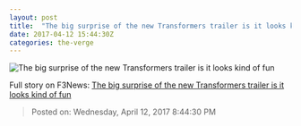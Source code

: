 ```yaml
---
layout: post
title:  "The big surprise of the new Transformers trailer is it looks kind of fun"
date: 2017-04-12 15:44:30Z
categories: the-verge
---
```


![The big surprise of the new Transformers trailer is it looks kind of fun](https://cdn0.vox-cdn.com/thumbor/1wlZZcireXLxcBtAQDqLWtZp4cU=/198x0:2546x1321/1600x900/cdn0.vox-cdn.com/uploads/chorus_image/image/54214573/Screen_Shot_2017_04_12_at_11.22.28_AM.0.png)




Full story on F3News: [The big surprise of the new Transformers trailer is it looks kind of fun](http://www.f3nws.com/n/XjamQG)

> Posted on: Wednesday, April 12, 2017 8:44:30 PM
